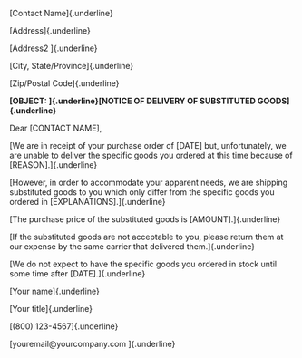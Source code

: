 [Contact Name]{.underline}

[Address]{.underline}

[Address2 ]{.underline}

[City, State/Province]{.underline}

[Zip/Postal Code]{.underline}

**[OBJECT: ]{.underline}[NOTICE OF DELIVERY OF SUBSTITUTED
GOODS]{.underline}**

Dear \[CONTACT NAME\],

[We are in receipt of your purchase order of \[DATE\] but,
unfortunately, we are unable to deliver the specific goods you ordered
at this time because of \[REASON\].]{.underline}

[However, in order to accommodate your apparent needs, we are shipping
substituted goods to you which only differ from the specific goods you
ordered in \[EXPLANATIONS\].]{.underline}

[The purchase price of the substituted goods is \[AMOUNT\].]{.underline}

[If the substituted goods are not acceptable to you, please return them
at our expense by the same carrier that delivered them.]{.underline}

[We do not expect to have the specific goods you ordered in stock until
some time after \[DATE\].]{.underline}

[Your name]{.underline}

[Your title]{.underline}

[(800) 123-4567]{.underline}

[youremail\@yourcompany.com ]{.underline}
